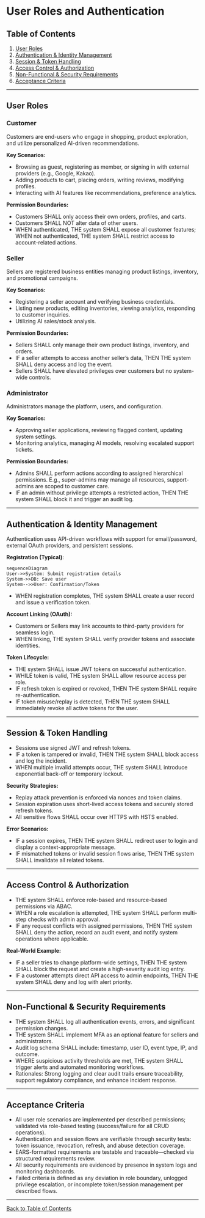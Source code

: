 # User Roles and Authentication

## Table of Contents
1. [User Roles](#user-roles)
2. [Authentication & Identity Management](#authentication--identity-management)
3. [Session & Token Handling](#session--token-handling)
4. [Access Control & Authorization](#access-control--authorization)
5. [Non-Functional & Security Requirements](#non-functional--security-requirements)
6. [Acceptance Criteria](#acceptance-criteria)

---

## User Roles

### Customer
Customers are end-users who engage in shopping, product exploration, and utilize personalized AI-driven recommendations. 

**Key Scenarios:**
- Browsing as guest, registering as member, or signing in with external providers (e.g., Google, Kakao).
- Adding products to cart, placing orders, writing reviews, modifying profiles.
- Interacting with AI features like recommendations, preference analytics.

**Permission Boundaries:**
- Customers SHALL only access their own orders, profiles, and carts.
- Customers SHALL NOT alter data of other users.
- WHEN authenticated, THE system SHALL expose all customer features; WHEN not authenticated, THE system SHALL restrict access to account-related actions.

### Seller
Sellers are registered business entities managing product listings, inventory, and promotional campaigns.

**Key Scenarios:**
- Registering a seller account and verifying business credentials.
- Listing new products, editing inventories, viewing analytics, responding to customer inquiries.
- Utilizing AI sales/stock analysis.

**Permission Boundaries:**
- Sellers SHALL only manage their own product listings, inventory, and orders.
- IF a seller attempts to access another seller’s data, THEN THE system SHALL deny access and log the event.
- Sellers SHALL have elevated privileges over customers but no system-wide controls.

### Administrator
Administrators manage the platform, users, and configuration.

**Key Scenarios:**
- Approving seller applications, reviewing flagged content, updating system settings.
- Monitoring analytics, managing AI models, resolving escalated support tickets.

**Permission Boundaries:**
- Admins SHALL perform actions according to assigned hierarchical permissions. E.g., super-admins may manage all resources, support-admins are scoped to customer care.
- IF an admin without privilege attempts a restricted action, THEN THE system SHALL block it and trigger an audit log.

---

## Authentication & Identity Management

Authentication uses API-driven workflows with support for email/password, external OAuth providers, and persistent sessions.

**Registration (Typical)**:
```
sequenceDiagram
User->>System: Submit registration details
System->>DB: Save user
System-->>User: Confirmation/Token
```
- WHEN registration completes, THE system SHALL create a user record and issue a verification token.

**Account Linking (OAuth):**
- Customers or Sellers may link accounts to third-party providers for seamless login.
- WHEN linking, THE system SHALL verify provider tokens and associate identities.

**Token Lifecycle:**
- THE system SHALL issue JWT tokens on successful authentication.
- WHILE token is valid, THE system SHALL allow resource access per role.
- IF refresh token is expired or revoked, THEN THE system SHALL require re-authentication.
- IF token misuse/replay is detected, THEN THE system SHALL immediately revoke all active tokens for the user.

---

## Session & Token Handling

- Sessions use signed JWT and refresh tokens.
- IF a token is tampered or invalid, THEN THE system SHALL block access and log the incident.
- WHEN multiple invalid attempts occur, THE system SHALL introduce exponential back-off or temporary lockout.

**Security Strategies:**
- Replay attack prevention is enforced via nonces and token claims.
- Session expiration uses short-lived access tokens and securely stored refresh tokens.
- All sensitive flows SHALL occur over HTTPS with HSTS enabled.

**Error Scenarios:**
- IF a session expires, THEN THE system SHALL redirect user to login and display a context-appropriate message.
- IF mismatched tokens or invalid session flows arise, THEN THE system SHALL invalidate all related tokens.

---

## Access Control & Authorization

- THE system SHALL enforce role-based and resource-based permissions via ABAC.
- WHEN a role escalation is attempted, THE system SHALL perform multi-step checks with admin approval.
- IF any request conflicts with assigned permissions, THEN THE system SHALL deny the action, record an audit event, and notify system operations where applicable.

**Real-World Example:**
- IF a seller tries to change platform-wide settings, THEN THE system SHALL block the request and create a high-severity audit log entry.
- IF a customer attempts direct API access to admin endpoints, THEN THE system SHALL deny and log with alert priority.

---

## Non-Functional & Security Requirements

- THE system SHALL log all authentication events, errors, and significant permission changes.
- THE system SHALL implement MFA as an optional feature for sellers and administrators.
- Audit log schema SHALL include: timestamp, user ID, event type, IP, and outcome.
- WHERE suspicious activity thresholds are met, THE system SHALL trigger alerts and automated monitoring workflows.
- Rationales: Strong logging and clear audit trails ensure traceability, support regulatory compliance, and enhance incident response.

---

## Acceptance Criteria

- All user role scenarios are implemented per described permissions; validated via role-based testing (success/failure for all CRUD operations).
- Authentication and session flows are verifiable through security tests: token issuance, revocation, refresh, and abuse detection coverage.
- EARS-formatted requirements are testable and traceable—checked via structured requirements review.
- All security requirements are evidenced by presence in system logs and monitoring dashboards.
- Failed criteria is defined as any deviation in role boundary, unlogged privilege escalation, or incomplete token/session management per described flows.

---

[Back to Table of Contents](#table-of-contents)
